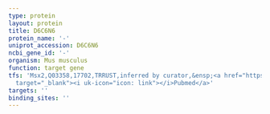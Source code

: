 ```yaml
---
type: protein
layout: protein
title: D6C6N6
protein_name: '-'
uniprot_accession: D6C6N6
ncbi_gene_id: '-'
organism: Mus musculus
function: target gene
tfs: 'Msx2,Q03358,17702,TRRUST,inferred by curator,&ensp;<a href="https://www.ncbi.nlm.nih.gov/pubmed/?term=19617624%5Buid%5D"
  target="_blank"><i uk-icon="icon: link"></i>Pubmed</a>'
targets: ''
binding_sites: ''
---
```

